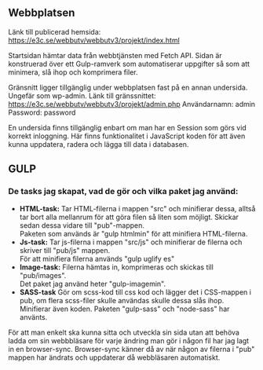 ## Webbplatsen

Länk till publicerad hemsida: https://e3c.se/webbutv/webbutv3/projekt/index.html

Startsidan hämtar data från webbtjänsten med Fetch API.
Sidan är konstruerad över ett Gulp-ramverk som automatiserar uppgifter så som att minimera, slå ihop och komprimera filer. 

Gränsnitt ligger tillgänglig under webbplatsen fast på en annan undersida. Ungefär som wp-admin.
Länk till gränssnittet: https://e3c.se/webbutv/webbutv3/projekt/admin.php
Användarnamn: admin
Password: password

En undersida finns tillgänglig enbart om man har en Session som görs vid korrekt inloggning.
Här finns funktionalitet i JavaScript koden för att även kunna uppdatera, radera och lägga till data i databasen.

## GULP

### De tasks jag skapat, vad de gör och vilka paket jag använd:
* **HTML-task:**
Tar HTML-filerna i mappen "src" och minifierar dessa, alltså tar bort alla mellanrum för att göra filen så liten som möjligt. Skickar sedan dessa vidare till "pub"-mappen.  
Paketen som används är "gulp htmlmin" för att minifiera HTML-filerna.
* **Js-task:**
Tar js-filerna i mappen "src/js" och minifierar de filerna och skriver till "pub/js" mappen.  
För att minifiera filerna används "gulp uglify es"
* **Image-task:**
Filerna hämtas in, komprimeras och skickas till "pub/images".  
Det paket jag använd heter "gulp-imagemin".
* **SASS-task**
Gör om scss-kod till css kod och lägger det i CSS-mappen i pub, om flera scss-filer skulle användas skulle dessa slås ihop. Minifierar även koden. Paketen "gulp-sass" och "node-sass" har använts.

För att man enkelt ska kunna sitta och utveckla sin sida utan att behöva ladda om sin webbbläsare för varje ändring man gör i någon fil har jag lagt in en browser-sync. Browser-sync känner då av när någon av filerna i "pub" mappen har ändrats och uppdaterar då webbläsaren automatiskt.

